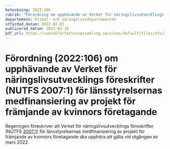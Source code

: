 ```yaml
---
beteckning: 2022:106
rubrik: "Förordning om upphävande av Verket för näringslivsutvecklings föreskrifter (NUTFS 2007:1) för länsstyrelsernas medfinansiering av projekt för främjande av kvinnors företagande"
departement: Klimat- och näringslivsdepartementet
utfardad_datum: 2022-02-03
publicerad_datum: 2023-01-20
pdf_url: https://svenskforfattningssamling.se/sites/default/files/sfs/2022-02/SFS2022-106.pdf
---
```


# Förordning (2022:106) om upphävande av Verket för näringslivsutvecklings föreskrifter (NUTFS 2007:1) för länsstyrelsernas medfinansiering av projekt för främjande av kvinnors företagande

Regeringen föreskriver att Verket för näringslivsutvecklings föreskrifter (NUTFS [2007:1](https://selex.se/eli/sfs/2007/1)) för länsstyrelsernas medfinansiering av projekt för främjande av kvinnors företagande ska upphöra att gälla vid utgången av mars 2022.